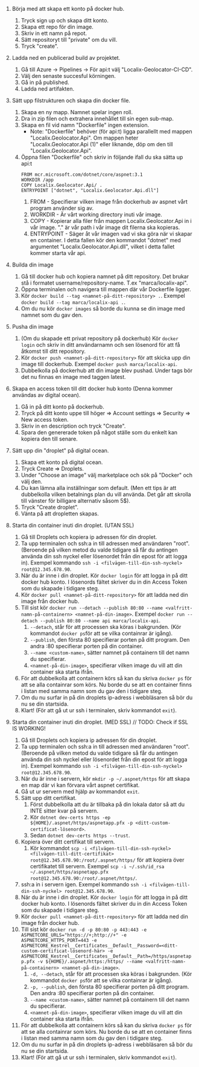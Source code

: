 1. Börja med att skapa ett konto på docker hub.
   1. Tryck sign up och skapa ditt konto.
   2. Skapa ett repo för din image.  
   3. Skriv in ett namn på repot.
   4.  Sätt repositoryt till "private" om du vill. 
   5.  Tryck "create".

2. Ladda ned en publicerad build av projektet. 
   1. Gå till Azure -> Pipelines -> För api:t välj "Localix-Geolocator-CI-CD".
   2. Välj den senaste succesful körningen.
   3. Gå in på published.
   4. Ladda ned artifakten.

3. Sätt upp filstrukturen och skapa din docker file.
   1. Skapa en ny mapp. Namnet spelar ingen roll.
   2. Dra in zip filen och extrahera innehållet till sin egen sub-map.
   3. Skapa en fil vid namn "Dockerfile" ingen extension.
      - Note: "Dockerfile" behöver (för api:t) ligga parallellt med mappen "Localix.Geolocator.Api". Om mappen heter "Localix.Geolocator.Api (1)" eller liknande, döp om den till "Localix.Geolocator.Api".
   4. Öppna filen "Dockerfile" och skriv in följande ifall du ska sätta up api:t
        ```
        FROM mcr.microsoft.com/dotnet/core/aspnet:3.1
        WORKDIR /app
        COPY Localix.Geolocator.Api/ .
        ENTRYPOINT ["dotnet", "Localix.Geolocator.Api.dll"]
        ```
        1. FROM - Specifierar vilken image från dockerhub av aspnet vårt program använder sig av. 
        2. WORKDIR - Är vårt working directory inuti vår image.
        3. COPY - Kopierar alla filer från mappen Localix.Geolocator.Api in i vår image. "." är vår path i vår image dit filerna ska kopieras.
        4. ENTRYPOINT - Säger åt vår imagen vad vi ska göra när vi skapar en container. I detta fallen kör den kommandot "dotnet" med argumentet "Localix.Geolocator.Api.dll", vilket i detta fallet kommer starta vår api.
4. Builda din image
   1. Gå till docker hub och kopiera namnet på ditt repository. Det brukar stå i formatet username/repository-name. T.ex "marca/localix-api".
   2. Öppna terminalen och navigera till mappen där vår Dockerfile ligger.
   3. Kör `docker build --tag <namnet-på-ditt-repository> .`. Exempel `docker build --tag marca/localix-api .`.
   4. Om du nu kör `docker images` så borde du kunna se din image med namnet som du gav den.
5. Pusha din image
   1. (Om du skapade ett privat repository på dockerhub) Kör `docker login` och skriv in ditt användarnamn och sen lösenord för att få åtkomst till ditt repository.
   2. Kör `docker push <namnet-på-ditt-repository>` för att skicka upp din image till dockerhub. Exempel `docker push marca/localix-api`.
   3. Dubbelkolla på dockerhub att din image blev pushad. Under tags bör det nu finnas en image med taggen latest.
6. Skapa en access token till ditt docker hub konto (Denna kommer användas av digital ocean).
   1. Gå in på ditt konto på dockerhub.
   2. Tryck på ditt konto uppe till höger => Account settings => Security => New access token.
   3. Skriv in en description och tryck "Create".
   4. Spara den genererade token på något ställe som du enkelt kan kopiera den till senare.
7. Sätt upp din "droplet" på digital ocean.
   1. Skapa ett konto på digital ocean.
   2. Tryck Create => Droplets.
   3. Under "Choose an image" välj marketplace och sök på "Docker" och välj den.
   4. Du kan lämna alla inställningar som default. (Men ett tips är att dubbelkolla vilken betalnings plan du vill använda. Det går att skrolla till vänster för billigare alternativ såsom 5$).
   5. Tryck "Create droplet".
   6. Vänta på att dropletten skapas.
8. Starta din container inuti din droplet. (UTAN SSL)
   1. Gå till Droplets och kopiera ip adressen för din droplet.
   2. Ta upp terminalen och ssh:a in till adressen med användaren "root". (Beroende på vilken metod du valde tidigare så får du antingen använda din ssh nyckel eller lösenordet från din epost för att logga in). Exempel kommando `ssh -i <filvägen-till-din-ssh-nyckel> root@12.345.678.90`.
   3. När du är inne i din droplet. Kör `docker login` för att logga in på ditt docker hub konto. I lösenords fältet skriver du in din Access Token som du skapade i tidigare steg.
   4. Kör `docker pull <namnet-på-ditt-repository>` för att ladda ned din image från docker hub.
   5. Till sist kör `docker run --detach --publish 80:80 --name <valfritt-namn-på-containern> <namnet-på-din-image>`. Exempel `docker run --detach --publish 80:80 --name api marca/localix-api`.
      1. `--detach`, står för att processen ska köras i bakgrunden. (Kör kommandot `docker ps`för att se vilka containrar är igång).
      2. `--publish`, den första 80 specifierar porten på ditt program. Den andra :80 specifierar porten på din container.
      3. `--name <custom-name>`, sätter namnet på containern till det namn du specifierar.
      4. `<namnet-på-din-image>`, specifierar vilken image du vill att din container ska starta ifrån.
   6. För att dubbelkolla att containern körs så kan du skriva `docker ps` för att se alla containrar som körs. Nu borde du se att en container finns i listan med samma namn som du gav den i tidigare steg.
   7. Om du nu surfar in på din droplets ip-adress i webbläsaren så bör du nu se din startsida.
   8. Klart! (För att gå ut ur ssh i terminalen, skriv kommandot `exit`).

9. Starta din container inuti din droplet. (MED SSL) // TODO: Check if SSL IS WORKING!
   1. Gå till Droplets och kopiera ip adressen för din droplet.
   2. Ta upp terminalen och ssh:a in till adressen med användaren "root". (Beroende på vilken metod du valde tidigare så får du antingen använda din ssh nyckel eller lösenordet från din epost för att logga in). Exempel kommando `ssh -i <filvägen-till-din-ssh-nyckel> root@12.345.678.90`.
   3. När du är inne i servern, kör `mkdir -p ~/.aspnet/https` för att skapa en map där vi kan förvara vårt aspnet certifikat.
   4. Gå ut ur servern med hjälp av kommandot `exit`.
   6.  Sätt upp ditt certifikat.
       1.  Först dubbelkolla att du är tillbaka på din lokala dator så att du INTE sitter kvar på servern.
       2.  Kör ```dotnet dev-certs https -ep ${HOME}/.aspnet/https/aspnetapp.pfx -p <ditt-custom-certificat-lösenord>```.
       3.  Sedan ```dotnet dev-certs https --trust```.
   7.  Kopiera över ditt certifikat till servern.
       1.  Kör kommandot `scp -i <filvägen-till-din-ssh-nyckel> <filvägen-till-ditt-certifikat> root@12.345.678.90:/root/.aspnet/https/` för att kopiera över certifikatet till servern. Exempel `scp -i ~/.ssh/id_rsa ~/.aspnet/https/aspnetapp.pfx root@12.345.678.90:/root/.aspnet/https/`.
   8.  ssh:a in i servern igen. Exempel kommando `ssh -i <filvägen-till-din-ssh-nyckel> root@12.345.678.90`.
   9.  När du är inne i din droplet. Kör `docker login` för att logga in på ditt docker hub konto. I lösenords fältet skriver du in din Access Token som du skapade i tidigare steg.
   10. Kör `docker pull <namnet-på-ditt-repository>` för att ladda ned din image från docker hub.
   11. Till sist kör `docker run -d -p 80:80 -p 443:443 -e ASPNETCORE_URLS="https://+;http://+" -e ASPNETCORE_HTTPS_PORT=443 -e ASPNETCORE_Kestrel__Certificates__Default__Password=<ditt-custom-certificat-lösenord-här> -e ASPNETCORE_Kestrel__Certificates__Default__Path=/https/aspnetapp.pfx -v ${HOME}/.aspnet/https:/https/ --name <valfritt-namn-på-containern> <namnet-på-din-image>`.
       1.  `-d, --detach`, står för att processen ska köras i bakgrunden. (Kör kommandot `docker ps`för att se vilka containrar är igång).
       2.  `-p, --publish`, den första 80 specifierar porten på ditt program. Den andra :80 specifierar porten på din container.
       3.  `--name <custom-name>`, sätter namnet på containern till det namn du specifierar.
       4.  `<namnet-på-din-image>`, specifierar vilken image du vill att din container ska starta ifrån.
   12. För att dubbelkolla att containern körs så kan du skriva `docker ps` för att se alla containrar som körs. Nu borde du se att en container finns i listan med samma namn som du gav den i tidigare steg.
   13. Om du nu surfar in på din droplets ip-adress i webbläsaren så bör du nu se din startsida.
   14. Klart! (För att gå ut ur ssh i terminalen, skriv kommandot `exit`).